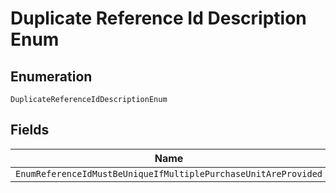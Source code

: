 
# Duplicate Reference Id Description Enum

## Enumeration

`DuplicateReferenceIdDescriptionEnum`

## Fields

| Name |
|  --- |
| `EnumReferenceIdMustBeUniqueIfMultiplePurchaseUnitAreProvided` |

